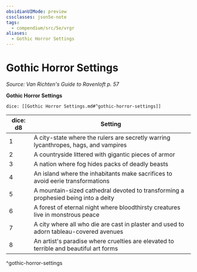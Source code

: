```yaml
---
obsidianUIMode: preview
cssclasses: json5e-note
tags:
  - compendium/src/5e/vrgr
aliases:
  - Gothic Horror Settings
---
```

# Gothic Horror Settings
*Source: Van Richten's Guide to Ravenloft p. 57* 

**Gothic Horror Settings**

`dice: [[Gothic Horror Settings.md#^gothic-horror-settings]]`

| dice: d8 | Setting |
|----------|---------|
| 1 | A city-state where the rulers are secretly warring lycanthropes, hags, and vampires |
| 2 | A countryside littered with gigantic pieces of armor |
| 3 | A nation where fog hides packs of deadly beasts |
| 4 | An island where the inhabitants make sacrifices to avoid eerie transformations |
| 5 | A mountain-sized cathedral devoted to transforming a prophesied being into a deity |
| 6 | A forest of eternal night where bloodthirsty creatures live in monstrous peace |
| 7 | A city where all who die are cast in plaster and used to adorn tableau-covered avenues |
| 8 | An artist's paradise where cruelties are elevated to terrible and beautiful art forms |
^gothic-horror-settings
